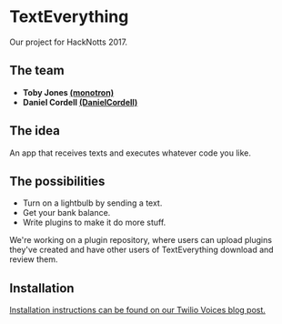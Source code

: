 # TextEverything
Our project for HackNotts 2017.

## The team
- **Toby Jones [(monotron)](http://github.com/monotron)**
- **Daniel Cordell [(DanielCordell)](http://github.com/DanielCordell)** 

## The idea
An app that receives texts and executes whatever code you like.

## The possibilities
- Turn on a lightbulb by sending a text.
- Get your bank balance.
- Write plugins to make it do more stuff.

We're working on a plugin repository, where users can upload plugins they've created and have other users of TextEverything download and review them.

## Installation

[Installation instructions can be found on our Twilio Voices blog post.](https://www.twilio.com/blog/2018/03/sms-bot-node-texteverything.html)
